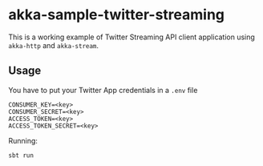 # akka-sample-twitter-streaming

This is a working example of Twitter Streaming API client application using `akka-http` and `akka-stream`.

## Usage

You have to put your Twitter App credentials in a `.env` file

```
CONSUMER_KEY=<key>
CONSUMER_SECRET=<key>
ACCESS_TOKEN=<key>
ACCESS_TOKEN_SECRET=<key>
```

Running:

```sbt run```
